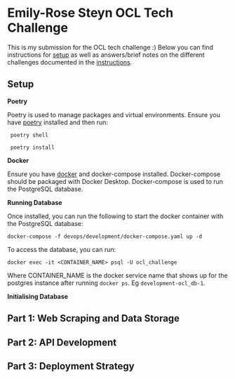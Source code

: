 # Emily-Rose Steyn OCL Tech Challenge
This is my submission for the OCL tech challenge :) Below you can find instructions for [setup](#setup) as well as answers/brief notes on the different challenges documented in the [instructions](./instructions.md).

## Setup
**Poetry**

Poetry is used to manage packages and virtual environments. Ensure you have [poetry](https://python-poetry.org/docs/) installed and then run:

```shell
 poetry shell
```

```shell
 poetry install
```

**Docker**

Ensure you have [docker](https://docs.docker.com/get-docker/) and docker-compose installed. Docker-compose should be packaged with Docker Desktop. Docker-compose is used to run the PostgreSQL database.

**Running Database**

Once installed, you can run the following to start the docker container with the PostgreSQL database:
```shell
docker-compose -f devops/development/docker-compose.yaml up -d

```

To access the database, you can run:
```shell
docker exec -it <CONTAINER_NAME> psql -U ocl_challenge
```

Where CONTAINER_NAME is the docker service name that shows up for the postgres instance after running `docker ps`. Eg `development-ocl_db-1`.

**Initialising Database**

## Part 1: Web Scraping and Data Storage

[//]: # (TODO: Data diagram)
[//]: # (TODO: Description of which parts I am leaving out - e.g. not doing second level scraping)

## Part 2: API Development

## Part 3: Deployment Strategy